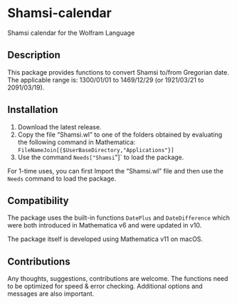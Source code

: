 # Shamsi-calendar
Shamsi calendar for the Wolfram Language

## Description
This package provides functions to convert Shamsi to/from Gregorian date. The applicable range is: 1300/01/01 to 1469/12/29 (or 1921/03/21 to 2091/03/19).

## Installation
1. Download the latest release.
2. Copy the file “Shamsi.wl” to one of the folders obtained by evaluating the following command in Mathematica:
	 `FileNameJoin[{$UserBaseDirectory,"Applications"}]`
3. Use the command `Needs["Shamsi`"]` to load the package.

For 1-time uses, you can first Import the “Shamsi.wl” file and then use the `Needs` command to load the package.

## Compatibility
The package uses the built-in functions `DatePlus` and `DateDifference` which were both introduced in Mathematica v6 and were updated in v10.

The package itself is developed using Mathematica v11 on macOS.

## Contributions
Any thoughts, suggestions, contributions are welcome. The functions need to be optimized for speed & error checking. Additional options and messages are also important.
